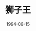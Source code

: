 ---
layout: movie-review
title: 狮子王
description: >
  经典古董。
category: 电影
img: assets/img/movie/before2020/狮子王.webp
star: 4
date: 1994-06-15
---